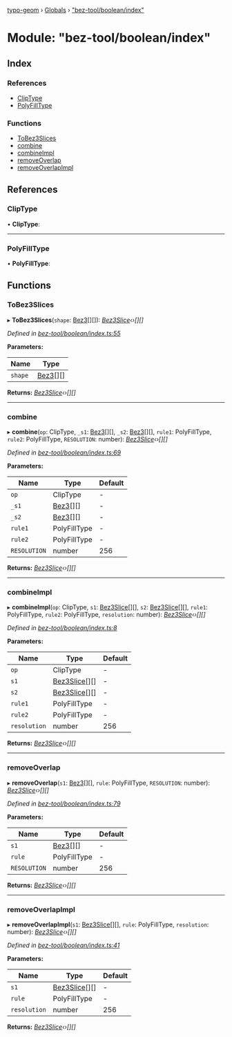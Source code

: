 [typo-geom](../README.md) › [Globals](../globals.md) › ["bez-tool/boolean/index"](_bez_tool_boolean_index_.md)

# Module: "bez-tool/boolean/index"

## Index

### References

* [ClipType](_bez_tool_boolean_index_.md#cliptype)
* [PolyFillType](_bez_tool_boolean_index_.md#polyfilltype)

### Functions

* [ToBez3Slices](_bez_tool_boolean_index_.md#tobez3slices)
* [combine](_bez_tool_boolean_index_.md#combine)
* [combineImpl](_bez_tool_boolean_index_.md#combineimpl)
* [removeOverlap](_bez_tool_boolean_index_.md#removeoverlap)
* [removeOverlapImpl](_bez_tool_boolean_index_.md#removeoverlapimpl)

## References

###  ClipType

• **ClipType**:

___

###  PolyFillType

• **PolyFillType**:

## Functions

###  ToBez3Slices

▸ **ToBez3Slices**(`shape`: [Bez3](../classes/_derivable_arcs_.bez3.md)[][]): *[Bez3Slice](../classes/_bez_tool_shared_slice_arc_.bez3slice.md)‹›[][]*

*Defined in [bez-tool/boolean/index.ts:55](https://github.com/be5invis/typo-geom/blob/5527277/src/bez-tool/boolean/index.ts#L55)*

**Parameters:**

Name | Type |
------ | ------ |
`shape` | [Bez3](../classes/_derivable_arcs_.bez3.md)[][] |

**Returns:** *[Bez3Slice](../classes/_bez_tool_shared_slice_arc_.bez3slice.md)‹›[][]*

___

###  combine

▸ **combine**(`op`: ClipType, `_s1`: [Bez3](../classes/_derivable_arcs_.bez3.md)[][], `_s2`: [Bez3](../classes/_derivable_arcs_.bez3.md)[][], `rule1`: PolyFillType, `rule2`: PolyFillType, `RESOLUTION`: number): *[Bez3Slice](../classes/_bez_tool_shared_slice_arc_.bez3slice.md)‹›[][]*

*Defined in [bez-tool/boolean/index.ts:69](https://github.com/be5invis/typo-geom/blob/5527277/src/bez-tool/boolean/index.ts#L69)*

**Parameters:**

Name | Type | Default |
------ | ------ | ------ |
`op` | ClipType | - |
`_s1` | [Bez3](../classes/_derivable_arcs_.bez3.md)[][] | - |
`_s2` | [Bez3](../classes/_derivable_arcs_.bez3.md)[][] | - |
`rule1` | PolyFillType | - |
`rule2` | PolyFillType | - |
`RESOLUTION` | number | 256 |

**Returns:** *[Bez3Slice](../classes/_bez_tool_shared_slice_arc_.bez3slice.md)‹›[][]*

___

###  combineImpl

▸ **combineImpl**(`op`: ClipType, `s1`: [Bez3Slice](../classes/_bez_tool_shared_slice_arc_.bez3slice.md)[][], `s2`: [Bez3Slice](../classes/_bez_tool_shared_slice_arc_.bez3slice.md)[][], `rule1`: PolyFillType, `rule2`: PolyFillType, `resolution`: number): *[Bez3Slice](../classes/_bez_tool_shared_slice_arc_.bez3slice.md)‹›[][]*

*Defined in [bez-tool/boolean/index.ts:8](https://github.com/be5invis/typo-geom/blob/5527277/src/bez-tool/boolean/index.ts#L8)*

**Parameters:**

Name | Type | Default |
------ | ------ | ------ |
`op` | ClipType | - |
`s1` | [Bez3Slice](../classes/_bez_tool_shared_slice_arc_.bez3slice.md)[][] | - |
`s2` | [Bez3Slice](../classes/_bez_tool_shared_slice_arc_.bez3slice.md)[][] | - |
`rule1` | PolyFillType | - |
`rule2` | PolyFillType | - |
`resolution` | number | 256 |

**Returns:** *[Bez3Slice](../classes/_bez_tool_shared_slice_arc_.bez3slice.md)‹›[][]*

___

###  removeOverlap

▸ **removeOverlap**(`s1`: [Bez3](../classes/_derivable_arcs_.bez3.md)[][], `rule`: PolyFillType, `RESOLUTION`: number): *[Bez3Slice](../classes/_bez_tool_shared_slice_arc_.bez3slice.md)‹›[][]*

*Defined in [bez-tool/boolean/index.ts:79](https://github.com/be5invis/typo-geom/blob/5527277/src/bez-tool/boolean/index.ts#L79)*

**Parameters:**

Name | Type | Default |
------ | ------ | ------ |
`s1` | [Bez3](../classes/_derivable_arcs_.bez3.md)[][] | - |
`rule` | PolyFillType | - |
`RESOLUTION` | number | 256 |

**Returns:** *[Bez3Slice](../classes/_bez_tool_shared_slice_arc_.bez3slice.md)‹›[][]*

___

###  removeOverlapImpl

▸ **removeOverlapImpl**(`s1`: [Bez3Slice](../classes/_bez_tool_shared_slice_arc_.bez3slice.md)[][], `rule`: PolyFillType, `resolution`: number): *[Bez3Slice](../classes/_bez_tool_shared_slice_arc_.bez3slice.md)‹›[][]*

*Defined in [bez-tool/boolean/index.ts:41](https://github.com/be5invis/typo-geom/blob/5527277/src/bez-tool/boolean/index.ts#L41)*

**Parameters:**

Name | Type | Default |
------ | ------ | ------ |
`s1` | [Bez3Slice](../classes/_bez_tool_shared_slice_arc_.bez3slice.md)[][] | - |
`rule` | PolyFillType | - |
`resolution` | number | 256 |

**Returns:** *[Bez3Slice](../classes/_bez_tool_shared_slice_arc_.bez3slice.md)‹›[][]*
